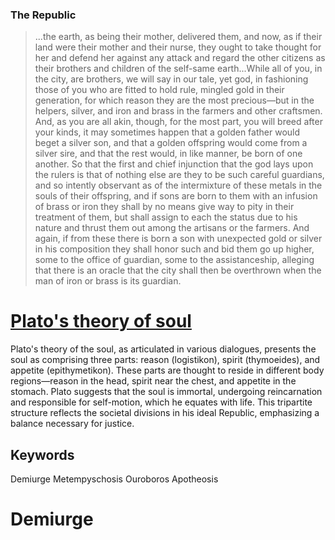 ### The Republic
> ...the earth, as being their mother, delivered them, and now, as if their land were their mother and their nurse, they ought to take thought for her and defend her against any attack and regard the other citizens as their brothers and children of the self-same earth...While all of you, in the city, are brothers, we will say in our tale, yet god, in fashioning those of you who are fitted to hold rule, mingled gold in their generation, for which reason they are the most precious—but in the helpers, silver, and iron and brass in the farmers and other craftsmen. And, as you are all akin, though, for the most part, you will breed after your kinds, it may sometimes happen that a golden father would beget a silver son, and that a golden offspring would come from a silver sire, and that the rest would, in like manner, be born of one another. So that the first and chief injunction that the god lays upon the rulers is that of nothing else are they to be such careful guardians, and so intently observant as of the intermixture of these metals in the souls of their offspring, and if sons are born to them with an infusion of brass or iron they shall by no means give way to pity in their treatment of them, but shall assign to each the status due to his nature and thrust them out among the artisans or the farmers. And again, if from these there is born a son with unexpected gold or silver in his composition they shall honor such and bid them go up higher, some to the office of guardian, some to the assistanceship, alleging that there is an oracle that the city shall then be overthrown when the man of iron or brass is its guardian.

# [Plato's theory of soul](https://en.wikipedia.org/wiki/Plato%27s_theory_of_soul)
Plato's theory of the soul, as articulated in various dialogues, presents the soul as comprising three parts: reason (logistikon), spirit (thymoeides), and appetite (epithymetikon). These parts are thought to reside in different body regions—reason in the head, spirit near the chest, and appetite in the stomach. Plato suggests that the soul is immortal, undergoing reincarnation and responsible for self-motion, which he equates with life. This tripartite structure reflects the societal divisions in his ideal Republic, emphasizing a balance necessary for justice.

## Keywords
Demiurge
Metempyschosis
Ouroboros
Apotheosis

# Demiurge

